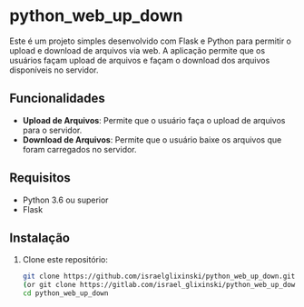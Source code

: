 # python_web_up_down

Este é um projeto simples desenvolvido com Flask e Python para permitir o upload e download de arquivos via web. A aplicação permite que os usuários façam upload de arquivos e façam o download dos arquivos disponíveis no servidor.

## Funcionalidades

- **Upload de Arquivos**: Permite que o usuário faça o upload de arquivos para o servidor.
- **Download de Arquivos**: Permite que o usuário baixe os arquivos que foram carregados no servidor.

## Requisitos

- Python 3.6 ou superior
- Flask

## Instalação

1. Clone este repositório:

   ```bash
   git clone https://github.com/israelglixinski/python_web_up_down.git
   (or git clone https://gitlab.com/israel_glixinski/python_web_up_down.git)
   cd python_web_up_down
